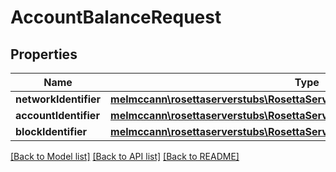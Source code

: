 # AccountBalanceRequest

## Properties
Name | Type | Description | Notes
------------ | ------------- | ------------- | -------------
**networkIdentifier** | [**melmccann\rosettaserverstubs\RosettaServerStubsModel\NetworkIdentifier**](NetworkIdentifier.md) |  | 
**accountIdentifier** | [**melmccann\rosettaserverstubs\RosettaServerStubsModel\AccountIdentifier**](AccountIdentifier.md) |  | 
**blockIdentifier** | [**melmccann\rosettaserverstubs\RosettaServerStubsModel\PartialBlockIdentifier**](PartialBlockIdentifier.md) |  | [optional] 

[[Back to Model list]](../README.md#documentation-for-models) [[Back to API list]](../README.md#documentation-for-api-endpoints) [[Back to README]](../README.md)


